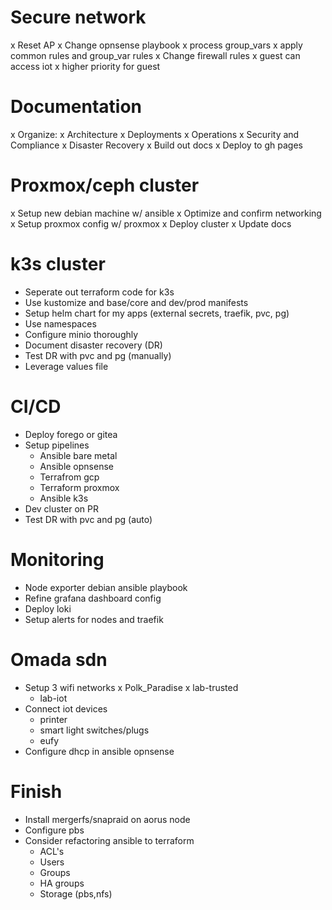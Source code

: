 # Secure network
x Reset AP
x Change opnsense playbook
  x process group_vars
  x apply common rules and group_var rules
x Change firewall rules
  x guest can access iot
  x higher priority for guest

# Documentation
x Organize:
  x Architecture
  x Deployments
  x Operations
  x Security and Compliance
  x Disaster Recovery
x Build out docs
x Deploy to gh pages

# Proxmox/ceph cluster
x Setup new debian machine w/ ansible
x Optimize and confirm networking
x Setup proxmox config w/ proxmox
x Deploy cluster
x Update docs

# k3s cluster
- Seperate out terraform code for k3s
- Use kustomize and base/core and dev/prod manifests
- Setup helm chart for my apps (external secrets, traefik, pvc, pg)
- Use namespaces
- Configure minio thoroughly
- Document disaster recovery (DR)
- Test DR with pvc and pg (manually)
- Leverage values file

# CI/CD
- Deploy forego or gitea
- Setup pipelines
  - Ansible bare metal
  - Ansible opnsense
  - Terrafrom gcp
  - Terraform proxmox
  - Ansible k3s
- Dev cluster on PR
- Test DR with pvc and pg (auto)

# Monitoring
- Node exporter debian ansible playbook
- Refine grafana dashboard config
- Deploy loki
- Setup alerts for nodes and traefik

# Omada sdn
- Setup 3 wifi networks
  x Polk_Paradise
  x lab-trusted
  - lab-iot
- Connect iot devices
  - printer
  - smart light switches/plugs
  - eufy
- Configure dhcp in ansible opnsense

# Finish
- Install mergerfs/snapraid on aorus node
- Configure pbs
- Consider refactoring ansible to terraform
  - ACL's
  - Users
  - Groups
  - HA groups
  - Storage (pbs,nfs)
